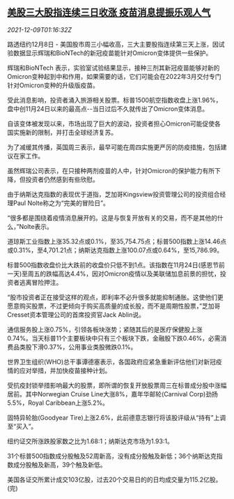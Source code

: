 <!--1639013463000-->
[美股三大股指连续三日收涨 疫苗消息提振乐观人气](https://cn.reuters.com/article/usa-stock-1208-wedn-idCNKBS2IO02P)
------

<div><i>2021-12-09T01:16:32Z</i></div><p>路透纽约12月8日 - 美国股市周三小幅收高，三大主要股指连续第三天上涨，因试验数据显示辉瑞和BioNTech的新冠疫苗能针对Omicron变体提供一些保护。</p><p>辉瑞和BioNTech 表示，实验室试验结果显示，接种三剂其新冠疫苗能够对新的Omicron变种起到中和作用，如果需要的话，它们可能会在2022年3月交付专门针对Omicron变种的升级版疫苗。</p><p>受此消息影响，投资者涌入旅游相关股票。标普1500航空指数收盘上涨1.96%，盘中创11月24日以来的最高点--当日过后不久就传出了Omicron变体消息。</p><p>自该变体被发现以来，市场出现了巨大的波动，投资者担心Omicron可能促使各国实施新的限制，并打击全球经济复苏。</p><p>为了减缓其传播，英国周三表示，最早可能在周四实施更严厉的防疫措施，包括建议在家工作。</p><p>虽然辉瑞公司表示，在只接种两剂疫苗的人中，针对Omicron的保护能力有所下降，但投资者仍然感到有些欣慰。</p><p>由于纳斯达克指数的表现优于道指，芝加哥Kingsview投资管理公司的投资组合经理Paul Nolte称之为“完美的冒险日”。</p><p>“很多都是围绕着疫情消息展开的。这是与恢复开放有关的交易，而不是其他的什么，”Nolte表示。</p><p>道琼斯工业指数上涨35.32点或0.1%，至35,754.75点；标普500指数上涨14.46点或0.31%，至4,701.21点；纳斯达克指数上涨100.07点或0.64%，至15,786.99。</p><p>标普500指数收盘价比大跌前的收盘价只低不到1点。该指数在11月24日(感恩节前一天)至周五的跌幅高达4.4%，因对Omicron疫情以及美联储加息前景的担忧，投资者逃离冒险押注。</p><p>“股市投资者正在接受这样的观点，即利率不必升很多就能抑制通胀。这使他们更愿意购买股票，不过更倾向于购买高质量的成长股，而不是周期性股票，”芝加哥Cresset资本管理公司的首席投资官Jack Ablin说。</p><p>通信服务股上涨0.75%，引领各板块涨势；紧随其后的是医疗保健股上涨0.74%。当天标普11个主要板块中只有三个板块下跌，金融股下跌0.46%，必需消费品类股下滑0.37%，公用事业类股微跌0.1%。</p><p>世界卫生组织(WHO)总干事谭德塞表示，各国政府应紧急重新评估他们对新冠疫情的应对举措，并加快疫苗接种计划。</p><p>受抗疫封锁举措影响最大的股票，即所谓的恢复开放股票周三在标普成分股中涨幅居前。其中Norwegian Cruise Line大涨8%，嘉年华邮轮(Carnival Corp)劲扬5.5%，Royal Caribbean上涨5.2%。</p><p>固特异轮胎(Goodyear Tire)上涨2.6%，此前德意志银行将该股评级从“持有”上调至“买入”。</p><p>纽约证交所涨跌股家数之比为1.68:1；纳斯达克市场为1.93:1。</p><p>31个标普500指数成分股触及52周新高，没有成分股触及新低；36个纳斯达克指数成分股触及新高，39个触及新低。</p><p>美国各证交所累计成交103亿股，过去20个交易日的的日均成交量为115.2亿股。(完)</p>
